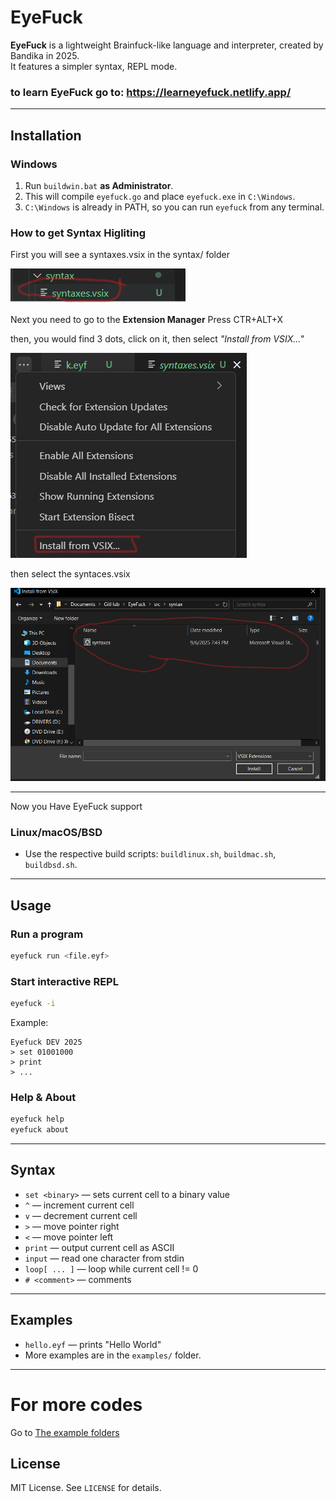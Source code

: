 # EyeFuck



**EyeFuck** is a lightweight Brainfuck-like language and interpreter, created by Bandika in 2025.  
It features a simpler syntax, REPL mode.

### to learn EyeFuck go to: https://learneyefuck.netlify.app/

---

## Installation

### Windows
1. Run `buildwin.bat` **as Administrator**.
2. This will compile `eyefuck.go` and place `eyefuck.exe` in `C:\Windows`.
3. `C:\Windows` is already in PATH, so you can run `eyefuck` from any terminal.
### How to get Syntax Higliting

First you will see a syntaxes.vsix in the syntax/ folder



![step1](/src/pictures/win3.png)

Next you need to go to the **Extension Manager** Press CTR+ALT+X

then, you would find 3 dots, click on it, then select *"Install from VSIX..."*

![step2](/src/pictures/Windows1.png)

then select the syntaces.vsix

![step3](/src/pictures/windows2.png)

---

Now you Have EyeFuck support 

### Linux/macOS/BSD
- Use the respective build scripts: `buildlinux.sh`, `buildmac.sh`, `buildbsd.sh`.

---

## Usage

### Run a program
```bash
eyefuck run <file.eyf>
```

### Start interactive REPL
```bash
eyefuck -i
```
Example:
```
Eyefuck DEV 2025
> set 01001000
> print
> ...
```

### Help & About
```bash
eyefuck help
eyefuck about
```

---

## Syntax

- `set <binary>` — sets current cell to a binary value
- `^` — increment current cell
- `v` — decrement current cell
- `>` — move pointer right
- `<` — move pointer left
- `print` — output current cell as ASCII
- `input` — read one character from stdin
- `loop[ ... ]` — loop while current cell != 0
- `# <comment>` — comments

---

## Examples

- `hello.eyf` — prints "Hello World"
- More examples are in the `examples/` folder.

---

# For more codes

Go to <a href="src/examples/"> The example folders </a>

## License

MIT License. See `LICENSE` for details.
